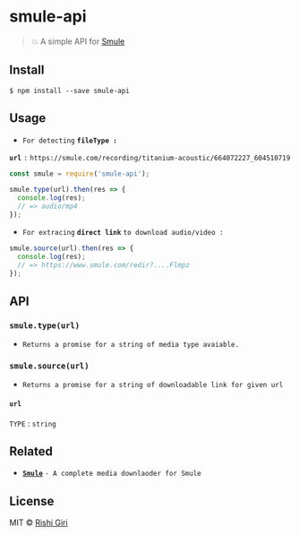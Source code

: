 # smule-api

> :boom: A simple API for [Smule](https://smule.com)

## Install

```
$ npm install --save smule-api
```

## Usage

- `For detecting` __`fileType :`__

__`url`__ `:` `https://smule.com/recording/titanium-acoustic/664072227_604510719`

```js
const smule = require('smule-api');

smule.type(url).then(res => {
  console.log(res);
  // => audio/mp4
});
```

- `For extracing` __`direct link`__ `to download audio/video :`

```js
smule.source(url).then(res => {
  console.log(res);
  // => https://www.smule.com/redir?....Flmpz
});
```

## API

### __`smule.type(url)`__

- `Returns a promise for a string of media type avaiable.`

### __`smule.source(url)`__

- `Returns a promise for a string of downloadable link for given url`

#### `url`
`TYPE` : `string`

## Related

- __[`Smule`](https://github.com/CodeDotJS/smule)__ `-
A complete media downlaoder for Smule`

## License

MIT &copy; [Rishi Giri](https://github.com/CodeDotJS)
